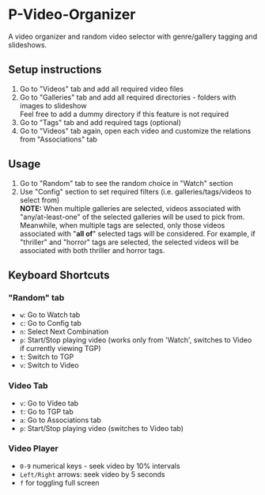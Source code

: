 # P-Video-Organizer

A video organizer and random video selector with genre/gallery tagging and slideshows.

## Setup instructions

1. Go to "Videos" tab and add all required video files
2. Go to "Galleries" tab and add all required directories - folders with images to slideshow<br/>
   Feel free to add a dummy directory if this feature is not required
3. Go to "Tags" tab and add required tags (optional)
4. Go to "Videos" tab again, open each video and customize the relations from "Associations" tab

## Usage

1. Go to "Random" tab to see the random choice in "Watch" section
2. Use "Config" section to set required filters (i.e. galleries/tags/videos to select from)<br/>
   **NOTE:** When multiple galleries are selected, videos associated with "any/at-least-one" of the selected galleries will be used to pick from.<br/>
   Meanwhile, when multiple tags are selected, only those videos associated with "**all of**" selected tags will be considered.
   For example, if "thriller" and "horror" tags are selected, the selected videos will be associated with both thriller and horror tags.

## Keyboard Shortcuts

### "Random" tab

- `w`: Go to Watch tab
- `c`: Go to Config tab
- `n`: Select Next Combination
- `p`: Start/Stop playing video (works only from 'Watch', switches to Video if currently viewing TGP)
- `t`: Switch to TGP
- `v`: Switch to Video

### Video Tab

- `v`: Go to Video tab
- `t`: Go to TGP tab
- `a`: Go to Associations tab
- `p`: Start/Stop playing video (switches to Video tab)

### Video Player

- `0-9` numerical keys - seek video by 10% intervals
- `Left/Right` arrows: seek video by 5 seconds
- `f` for toggling full screen
